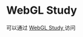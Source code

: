 WebGL Study
===================
可以通过 <a href="http://cody1991.github.io/webgltang/"> WebGL Study </a>访问
 
